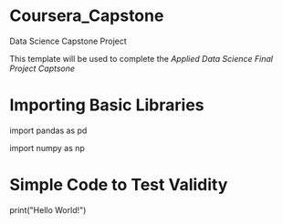# Coursera_Capstone
Data Science Capstone Project

This template will be used to complete the *Applied Data Science Final Project Captsone*

# Importing Basic Libraries
import pandas as pd

import numpy as np

# Simple Code to Test Validity
print("Hello World!")
